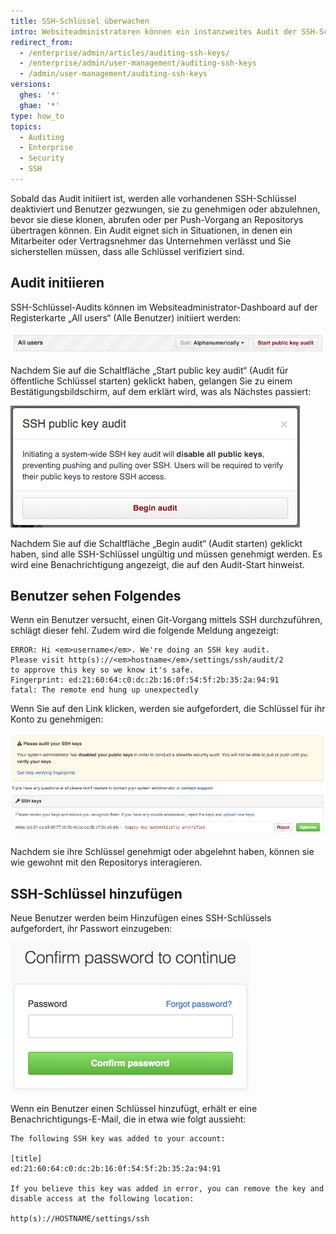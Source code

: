 ```yaml
---
title: SSH-Schlüssel überwachen
intro: Websiteadministratoren können ein instanzweites Audit der SSH-Schlüssel initiieren.
redirect_from:
  - /enterprise/admin/articles/auditing-ssh-keys/
  - /enterprise/admin/user-management/auditing-ssh-keys
  - /admin/user-management/auditing-ssh-keys
versions:
  ghes: '*'
  ghae: '*'
type: how_to
topics:
  - Auditing
  - Enterprise
  - Security
  - SSH
---
```


Sobald das Audit initiiert ist, werden alle vorhandenen SSH-Schlüssel deaktiviert und Benutzer gezwungen, sie zu genehmigen oder abzulehnen, bevor sie diese klonen, abrufen oder per Push-Vorgang an Repositorys übertragen können. Ein Audit eignet sich in Situationen, in denen ein Mitarbeiter oder Vertragsnehmer das Unternehmen verlässt und Sie sicherstellen müssen, dass alle Schlüssel verifiziert sind.

## Audit initiieren

SSH-Schlüssel-Audits können im Websiteadministrator-Dashboard auf der Registerkarte „All users“ (Alle Benutzer) initiiert werden:

![Starting a public key audit (Audit für öffentliche Schlüssel starten)](/assets/images/enterprise/security/Enterprise-Start-Key-Audit.png)

Nachdem Sie auf die Schaltfläche „Start public key audit“ (Audit für öffentliche Schlüssel starten) geklickt haben, gelangen Sie zu einem Bestätigungsbildschirm, auf dem erklärt wird, was als Nächstes passiert:

![Audit bestätigen](/assets/images/enterprise/security/Enterprise-Begin-Audit.png)

Nachdem Sie auf die Schaltfläche „Begin audit“ (Audit starten) geklickt haben, sind alle SSH-Schlüssel ungültig und müssen genehmigt werden. Es wird eine Benachrichtigung angezeigt, die auf den Audit-Start hinweist.

## Benutzer sehen Folgendes

Wenn ein Benutzer versucht, einen Git-Vorgang mittels SSH durchzuführen, schlägt dieser fehl. Zudem wird die folgende Meldung angezeigt:

```shell
ERROR: Hi <em>username</em>. We're doing an SSH key audit.
Please visit http(s)://<em>hostname</em>/settings/ssh/audit/2
to approve this key so we know it's safe.
Fingerprint: ed:21:60:64:c0:dc:2b:16:0f:54:5f:2b:35:2a:94:91
fatal: The remote end hung up unexpectedly
```

Wenn Sie auf den Link klicken, werden sie aufgefordert, die Schlüssel für ihr Konto zu genehmigen:

![Schlüssel überwachen](/assets/images/enterprise/security/Enterprise-Audit-SSH-Keys.jpg)

Nachdem sie ihre Schlüssel genehmigt oder abgelehnt haben, können sie wie gewohnt mit den Repositorys interagieren.

## SSH-Schlüssel hinzufügen

Neue Benutzer werden beim Hinzufügen eines SSH-Schlüssels aufgefordert, ihr Passwort einzugeben:

![Passwortbestätigung](/assets/images/help/settings/sudo_mode_popup.png)

Wenn ein Benutzer einen Schlüssel hinzufügt, erhält er eine Benachrichtigungs-E-Mail, die in etwa wie folgt aussieht:

    The following SSH key was added to your account:
    
    [title]
    ed:21:60:64:c0:dc:2b:16:0f:54:5f:2b:35:2a:94:91
    
    If you believe this key was added in error, you can remove the key and disable access at the following location:
    
    http(s)://HOSTNAME/settings/ssh

